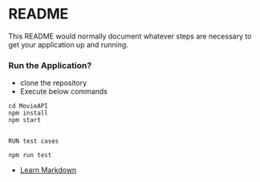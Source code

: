 # README #

This README would normally document whatever steps are necessary to get your application up and running.

### Run the Application? ###

* clone the repository
* Execute below commands
 ```
 cd MovieAPI
 npm install
 npm start
 
 
 RUN test cases
 
 npm run test
 ```
* [Learn Markdown](https://bitbucket.org/tutorials/markdowndemo)
